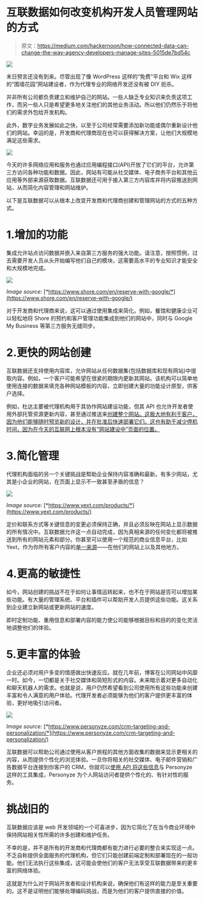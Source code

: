 # 互联数据如何改变机构开发人员管理网站的方式

> 原文：<https://medium.com/hackernoon/how-connected-data-can-change-the-way-agency-developers-manage-sites-5015de7bd54c>

![](img/c41011692ee63f499c40044d5b1a246e.png)

末日预言还没有到来。尽管出现了像 WordPress 这样的“免费”平台和 Wix 这样的“围墙花园”网站建设者，作为代理专业的网络开发还没有被 DIY 扼杀。

并非所有公司都负责建立和维护自己的网站。一些人缺乏专业知识来负责这项工作，而另一些人只是希望更多地关注他们的其他业务活动。所以他们仍然乐于将他们的需求外包给开发机构。

此外，数字业务发展如此之快，以至于公司经常需要添加新功能或偶尔重新设计他们的网站。幸运的是，开发商和代理商现在也可以获得解决方案，让他们大规模地满足这些需求。

![](img/b11a7d24fa1341143bcfc0a8332764dd.png)

今天的许多网络应用和服务也通过应用编程接口(API)开放了它们的平台，允许第三方访问各种功能和数据。因此，网站有可能从社交媒体、电子商务平台和其他云应用等外部来源获取数据。互联数据还可用于接入第三方内容库并将内容推送到网站，从而简化内容管理和网站维护。

以下是互联数据可以从根本上改变开发商和代理商创建和管理网站的方式的五种方式。

# 1.增加的功能

集成允许站点访问数据并嵌入来自第三方服务的强大功能。请注意，按照惯例，过去需要开发人员从头开始编写他们自己的模块，这需要高水平的专业知识才能安全和大规模地完成。

![](img/a76e4903aebd03bfd3f0578953da2733.png)

*Image source:* [*https://www.shore.com/en/reserve-with-google/*](https://www.shore.com/en/reserve-with-google/)

对于开发商和代理商来说，这可以通过使用集成来简化。例如，餐馆和健康企业可以轻松地将 Shore 的预约和客户管理功能集成到他们的网站中，同时与 Google My Business 等第三方服务无缝同步。

# 2.更快的网站创建

互联数据还支持使用内容库，允许网站从任何数据集(包括数据库和现有网站)中提取内容。例如，一个客户可能希望在很紧的期限内更新其网站。该机构可以简单地使用连接的数据来填充各种网站模板的内容，立即创建大量的功能设计原型，供客户选择。

例如，杜达主要被代理机构用于其协作网站建设功能，但其 API 也允许开发者使用外部托管资源更新内容，甚至通过推送来[创建整个网站。这极大地有利于客户，因为他们能够随时预览新的设计，并在批准后快速部署它们。这也有助于减少停机时间，因为在今天的互联网上根本没有“网站建设中”页面的位置。](https://www.duda.co/blog/new-instant-website-creation-now-available-on-duda/)

# 3.简化管理

代理机构面临的另一个关键挑战是帮助企业保持内容准确和最新。有多少网站，尤其是小企业的网站，在页面上显示不一致甚至矛盾的信息？

![](img/639d6db75c78fe1c3fe13fa88adc0d8e.png)

*Image source:* [*https://www.yext.com/products/*](https://www.yext.com/products/)

定价和联系方式等关键信息的变更必须保持正确，并且必须反映在网站上显示数据的所有情况中。互联数据允许这一点自动完成，因为真相来源的任何变化都将被推送到所有的网站元素和部分。你甚至可以使用一个规范的商业信息平台，比如 Yext，作为你所有客户内容的[单一来源](https://www.yext.com/products/knowledge-graph/)——在他们的网站上以及其他地方。

# 4.更高的敏捷性

如今，网站创建的挑战不在于如何让事情运转起来，也不在于网站是否可以增加某些功能。有大量的管理系统、平台和插件可以帮助开发人员提供这些功能。这关系到企业建立新网站或更新网站的速度。

即时定制功能、重用信息和部署内容的能力使公司能够根据目标和目的的变化灵活地调整他们的体验。

# 5.更丰富的体验

企业还必须对用户多变的情感做出快速反应。就在几年前，博客在公司网站中风靡一时。如今，一切都是关于社交媒体和简短形式的内容。未来暗示着对更多自动化和聊天机器人的需求。也就是说，用户仍然希望看到公司使用所有这些功能来创建丰富和令人满意的用户体验。代理开发者必须能够为他们的客户提供更丰富的体验，更好地吸引访问者。

![](img/7e9af1b7d3cded9806786592d6f575b7.png)

*Image source:* [*https://www.personyze.com/crm-targeting-and-personalization/*](https://www.personyze.com/crm-targeting-and-personalization/)

互联数据可以帮助公司通过使用从客户旅程的其他方面收集的数据来显示更相关的内容，从而提供个性化的浏览体验。一旦你将相关的社交媒体、电子邮件营销和广告数据平台连接到你客户的 CRM，你就可以[使用 API 将这些信息](https://www.personyze.com/crm-targeting-and-personalization/)与 Personyze 这样的工具集成，Personyze 为个人网站访问者提供个性化的、有针对性的服务。

# 挑战旧的

互联数据应该是 web 开发领域的一个可喜进步，因为它简化了在当今商业环境中保持网站相关性所需的许多创建和维护任务。

不幸的是，并不是所有的开发商和代理商都有能力进行必要的整合来实现这一点。不乏自称提供全面服务的代理机构，但它们只能创建前端定制和部署现在的一般功能。他们无法执行这些集成，这可能会使他们的客户无法享受互联数据带来的更丰富的网络体验。

这就是为什么对于网站开发者和设计机构来说，确保他们有这样的能力是至关重要的。这不是证明他们能够处理编码挑战，而是为他们的客户提供直接的价值。
